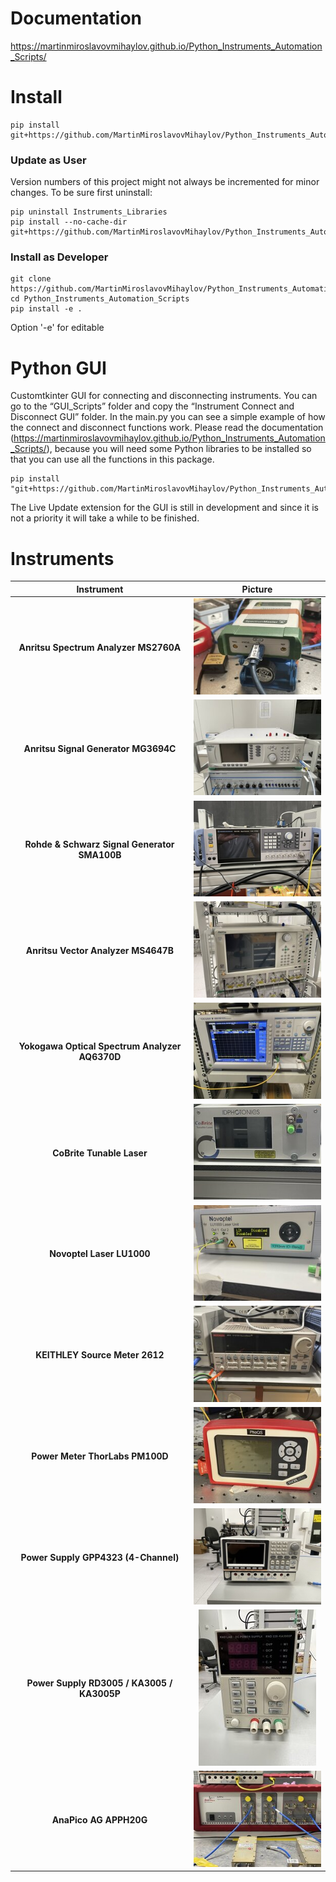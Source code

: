 # Documentation

https://martinmiroslavovmihaylov.github.io/Python_Instruments_Automation_Scripts/


# Install

	pip install git+https://github.com/MartinMiroslavovMihaylov/Python_Instruments_Automation_Scripts.git

### Update as User
Version numbers of this project might not always be incremented for minor changes. To be sure first uninstall:

	pip uninstall Instruments_Libraries
	pip install --no-cache-dir git+https://github.com/MartinMiroslavovMihaylov/Python_Instruments_Automation_Scripts.git

### Install as Developer
	git clone https://github.com/MartinMiroslavovMihaylov/Python_Instruments_Automation_Scripts.git
	cd Python_Instruments_Automation_Scripts
	pip install -e .
Option '-e' for editable

# Python GUI 

Customtkinter GUI for connecting and disconnecting instruments.
You can go to the “GUI_Scripts” folder and copy the “Instrument Connect and Disconnect GUI” folder.
In the main.py you can see a simple example of how the connect and disconnect functions work. 
Please read the documentation (https://martinmiroslavovmihaylov.github.io/Python_Instruments_Automation_Scripts/), because you will need some Python libraries to be installed so that you can use all the functions in this package.

	pip install "git+https://github.com/MartinMiroslavovMihaylov/Python_Instruments_Automation_Scripts.git[gui]"


The Live Update extension for the GUI is still in development and since it is not a priority it will take a while to be finished. 


# Instruments

| Instrument | Picture |
| :--------: | :-----: |
| **Anritsu Spectrum Analyzer MS2760A** | ![MS2760A](https://github.com/MartinMiroslavovMihaylov/Python_Instruments_Automation_Scripts/blob/docu/Pictures/SA_Back.jpg?raw=true) |
| **Anritsu Signal Generator MG3694C**   | ![MG3694C](https://github.com/MartinMiroslavovMihaylov/Python_Instruments_Automation_Scripts/blob/docu/Pictures/SG_Front.jpg?raw=true) |
| **Rohde & Schwarz Signal Generator SMA100B** | ![SMA100B](https://github.com/MartinMiroslavovMihaylov/Python_Instruments_Automation_Scripts/blob/docu/Pictures/SMA100B_Front.jpg?raw=true) |
| **Anritsu Vector Analyzer MS4647B**    | ![MS4647B](https://github.com/MartinMiroslavovMihaylov/Python_Instruments_Automation_Scripts/blob/docu/Pictures/VNA_Front.jpg?raw=true) |
| **Yokogawa Optical Spectrum Analyzer AQ6370D** | ![AQ6370D](https://github.com/MartinMiroslavovMihaylov/Python_Instruments_Automation_Scripts/blob/docu/Pictures/OSA_Front.jpg?raw=true) |
| **CoBrite Tunable Laser**              | ![CoBrite](https://github.com/MartinMiroslavovMihaylov/Python_Instruments_Automation_Scripts/blob/docu/Pictures/CoBri_Front.jpg?raw=true) |
| **Novoptel Laser LU1000**              | ![LU1000](https://github.com/MartinMiroslavovMihaylov/Python_Instruments_Automation_Scripts/blob/docu/Pictures/LU_Front.jpg?raw=true) |
| **KEITHLEY Source Meter 2612**         | ![2612](https://github.com/MartinMiroslavovMihaylov/Python_Instruments_Automation_Scripts/blob/docu/Pictures/KA_Front.jpg?raw=true) |
| **Power Meter ThorLabs PM100D**        | ![PM100D](https://github.com/MartinMiroslavovMihaylov/Python_Instruments_Automation_Scripts/blob/docu/Pictures/PM_Front.jpg?raw=true) |
| **Power Supply GPP4323 (4-Channel)**   | ![GPP4323](https://github.com/MartinMiroslavovMihaylov/Python_Instruments_Automation_Scripts/blob/docu/Pictures/GPP_Front.jpg?raw=true) |
| **Power Supply RD3005 / KA3005 / KA3005P** | ![RD3005](https://github.com/MartinMiroslavovMihaylov/Python_Instruments_Automation_Scripts/blob/docu/Pictures/KP_Front.jpg?raw=true) |
| **AnaPico AG APPH20G**                 | ![APPH20G](https://github.com/MartinMiroslavovMihaylov/Python_Instruments_Automation_Scripts/blob/docu/Pictures/APP_Front.jpg?raw=true) |



